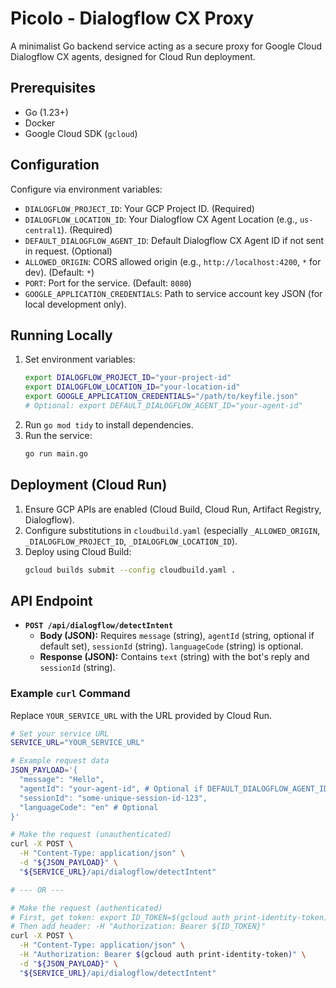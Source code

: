 # Picolo - Dialogflow CX Proxy

A minimalist Go backend service acting as a secure proxy for Google Cloud Dialogflow CX agents, designed for Cloud Run deployment.

## Prerequisites

* Go (1.23+)
* Docker
* Google Cloud SDK (`gcloud`)

## Configuration

Configure via environment variables:

* `DIALOGFLOW_PROJECT_ID`: Your GCP Project ID. (Required)
* `DIALOGFLOW_LOCATION_ID`: Your Dialogflow CX Agent Location (e.g., `us-central1`). (Required)
* `DEFAULT_DIALOGFLOW_AGENT_ID`: Default Dialogflow CX Agent ID if not sent in request. (Optional)
* `ALLOWED_ORIGIN`: CORS allowed origin (e.g., `http://localhost:4200`, `*` for dev). (Default: `*`)
* `PORT`: Port for the service. (Default: `8080`)
* `GOOGLE_APPLICATION_CREDENTIALS`: Path to service account key JSON (for local development only).

## Running Locally

1.  Set environment variables:
    ```bash
    export DIALOGFLOW_PROJECT_ID="your-project-id"
    export DIALOGFLOW_LOCATION_ID="your-location-id"
    export GOOGLE_APPLICATION_CREDENTIALS="/path/to/keyfile.json"
    # Optional: export DEFAULT_DIALOGFLOW_AGENT_ID="your-agent-id"
    ```
2.  Run `go mod tidy` to install dependencies.
3.  Run the service:
    ```bash
    go run main.go
    ```

## Deployment (Cloud Run)

1.  Ensure GCP APIs are enabled (Cloud Build, Cloud Run, Artifact Registry, Dialogflow).
2.  Configure substitutions in `cloudbuild.yaml` (especially `_ALLOWED_ORIGIN`, `_DIALOGFLOW_PROJECT_ID`, `_DIALOGFLOW_LOCATION_ID`).
3.  Deploy using Cloud Build:
    ```bash
    gcloud builds submit --config cloudbuild.yaml .
    ```

## API Endpoint

* **`POST /api/dialogflow/detectIntent`**
    * **Body (JSON):** Requires `message` (string), `agentId` (string, optional if default set), `sessionId` (string). `languageCode` (string) is optional.
    * **Response (JSON):** Contains `text` (string) with the bot's reply and `sessionId` (string).

### Example `curl` Command

Replace `YOUR_SERVICE_URL` with the URL provided by Cloud Run.

```bash
# Set your service URL
SERVICE_URL="YOUR_SERVICE_URL"

# Example request data
JSON_PAYLOAD='{
  "message": "Hello",
  "agentId": "your-agent-id", # Optional if DEFAULT_DIALOGFLOW_AGENT_ID is set
  "sessionId": "some-unique-session-id-123",
  "languageCode": "en" # Optional
}'

# Make the request (unauthenticated)
curl -X POST \
  -H "Content-Type: application/json" \
  -d "${JSON_PAYLOAD}" \
  "${SERVICE_URL}/api/dialogflow/detectIntent"

# --- OR ---

# Make the request (authenticated)
# First, get token: export ID_TOKEN=$(gcloud auth print-identity-token)
# Then add header: -H "Authorization: Bearer ${ID_TOKEN}"
curl -X POST \
  -H "Content-Type: application/json" \
  -H "Authorization: Bearer $(gcloud auth print-identity-token)" \
  -d "${JSON_PAYLOAD}" \
  "${SERVICE_URL}/api/dialogflow/detectIntent"